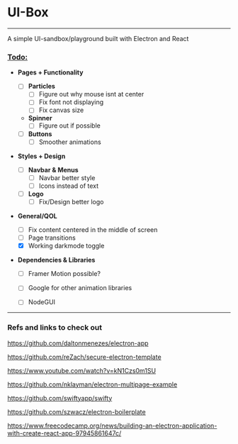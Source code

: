 # UI-Box
___

A simple UI-sandbox/playground built with Electron and React


### <ins>Todo:</ins>

- **Pages + Functionality**

  - [ ] **Particles**
    - [ ] Figure out why mouse isnt at center 
    - [ ] Fix font not displaying
    - [ ] Fix canvas size

  - **Spinner**
    - [ ] Figure out if possible

  - [ ] **Buttons**
    - [ ] Smoother animations

- **Styles + Design**

  - [ ] **Navbar & Menus**
    - [ ] Navbar better style
    - [ ] Icons instead of text

  - [ ] **Logo**
    - [ ] Fix/Design better logo

- **General/QOL**
  - [ ] Fix content centered in the middle of screen
  - [ ] Page transitions
  - [x] Working darkmode toggle

- **Dependencies & Libraries**
  - [ ] Framer Motion possible?
  - [ ] Google for other animation libraries
  - [ ] NodeGUI




___
### Refs and links to check out

https://github.com/daltonmenezes/electron-app

https://github.com/reZach/secure-electron-template

https://www.youtube.com/watch?v=kN1Czs0m1SU

https://github.com/nklayman/electron-multipage-example

https://github.com/swiftyapp/swifty

https://github.com/szwacz/electron-boilerplate

https://www.freecodecamp.org/news/building-an-electron-application-with-create-react-app-97945861647c/